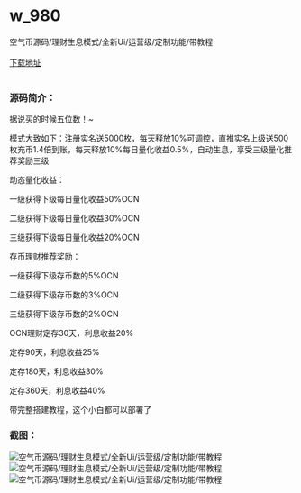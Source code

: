 # w_980
空气币源码/理财生息模式/全新Ui/运营级/定制功能/带教程
<br/></br>
[下载地址](https://www.uuid2.com/980.html "下载地址")
<br/></br>
<h3>源码简介：</h3>
<p>据说买的时候五位数！~<p>
<p>模式大致如下：注册实名送5000枚，每天释放10%可调控，直推实名上级送500枚充币1.4倍到账，每天释放10%每日量化收益0.5%，自动生息，享受三级量化推荐奖励三级<p>
<p>动态量化收益：<p>
<p>一级获得下级每日量化收益50%OCN<p>
<p>二级获得下级每日量化收益30%OCN<p>
<p>三级获得下级每日量化收益20%OCN<p>
<p>存币理财推荐奖励：<p>
<p>一级获得下级存币数的5%OCN<p>
<p>二级获得下级存币数的3%OCN<p>
<p>三级获得下级存币数的2%OCN<p>
<p>OCN理财定存30天，利息收益20%<p>
<p>定存90天，利息收益25%<p>
<p>定存180天，利息收益30%<p>
<p>定存360天，利息收益40%<p>
<p>带完整搭建教程，这个小白都可以部署了<p>
<h3>截图：</h3>
<img src="https://www.uuid2.com/wp-content/uploads/img/202105/796841c817.jpg" alt="空气币源码/理财生息模式/全新Ui/运营级/定制功能/带教程"><img src="https://www.uuid2.com/wp-content/uploads/img/202105/43a9a9e195.jpg" alt="空气币源码/理财生息模式/全新Ui/运营级/定制功能/带教程"><img src="https://www.uuid2.com/wp-content/uploads/img/202105/8c2bd92649.jpg" alt="空气币源码/理财生息模式/全新Ui/运营级/定制功能/带教程">
